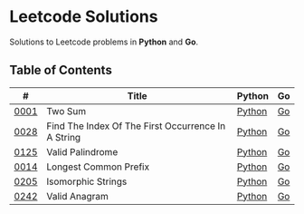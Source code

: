 # Leetcode Solutions
Solutions to Leetcode problems in **Python** and **Go**.
## Table of Contents
| # | Title | Python | Go |
|---|-------|--------|----|
| [0001](https://leetcode.com/problems/two-sum/) | Two Sum | [Python](001-two-sum/solution.py) | [Go](001-two-sum/solution.go) |
| [0028](https://leetcode.com/problems/find-the-index-of-the-first-occurrence-in-a-string/) | Find The Index Of The First Occurrence In A String | [Python](028-find-the-index-of-the-first-occurrence-in-a-string/solution.py) | [Go](028-find-the-index-of-the-first-occurrence-in-a-string/solution.go) |
| [0125](https://leetcode.com/problems/valid-palindrome/) | Valid Palindrome | [Python](125-valid-palindrome/solution.py) | [Go](125-valid-palindrome/solution.go) |
| [0014](https://leetcode.com/problems/longest-common-prefix/) | Longest Common Prefix | [Python](14-longest-common-prefix/solution.py) | [Go](14-longest-common-prefix/solution.go) |
| [0205](https://leetcode.com/problems/isomorphic-strings/) | Isomorphic Strings | [Python](205-isomorphic-strings/solution.py) | [Go](205-isomorphic-strings/solution.go) |
| [0242](https://leetcode.com/problems/valid-anagram/) | Valid Anagram | [Python](242-valid-anagram/solution.py) | [Go](242-valid-anagram/solution.go) |
